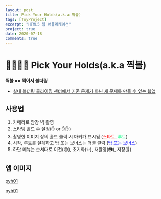 ```yaml
---
layout: post
title: Pick Your Holds(a.k.a 찍볼)
tags: [ToyProject]
excerpt: "HTML5 웹 애플리케이션"
project: true
date: 2020-07-18
comments: true
---
```


# 🧗‍♂️🧗‍♀️ Pick Your Holds(a.k.a 찍볼)

**찍볼 == 찍어서 볼더링**
* [실내 볼더링 클라이밍 센터에서 기존 문제가 아닌 새 문제를 만들 수 있는 웹앱](https://younggeun0.github.io/projects/pickyourholds/index.html)

## 사용법

1. 카메라로 암장 벽 촬영
2. 스타팅 홀드 수 설정(✋ or ✋✋)
3. 촬영한 이미지 상의 홀드 클릭 시 마커가 표시됨 (<span style="color:red">스타트</span>, <span style="color:springgreen">루트</span>)
4. 시작, 루트를 설계하고 탑 또는 보너스는 더블 클릭 (<span style="color:blue">탑 또는 보너스</span>)
5. 하단 메뉴는 순서대로 이전(😅), 초기화(✨), 재촬영(📷), 저장(💾)

## 앱 이미지

[pyh01](https://github.com/younggeun0/younggeun0.github.io/raw/master/_posts/img/toyProjects/pyh/pyh01.png?raw=true)

[pyh01](https://github.com/younggeun0/younggeun0.github.io/raw/master/_posts/img/toyProjects/pyh/pyh02.png?raw=true)